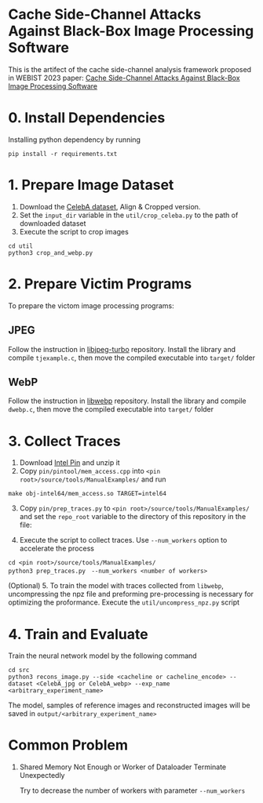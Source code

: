 # Cache Side-Channel Attacks Against Black-Box Image Processing Software
This is the artifect of the cache side-channel analysis framework proposed in WEBIST 2023 paper:  [Cache Side-Channel Attacks Against Black-Box Image Processing Software]()

# 0. Install Dependencies
Installing python dependency by running

```shell
pip install -r requirements.txt
```

# 1. Prepare Image Dataset
1. Download the [CelebA dataset](https://mmlab.ie.cuhk.edu.hk/projects/CelebA.html), Align & Cropped version.
2. Set the `input_dir` variable in the `util/crop_celeba.py` to the path of downloaded dataset
3. Execute the script to crop images

```shell
cd util
python3 crop_and_webp.py
```

# 2. Prepare Victim Programs
To prepare the victom image processing programs: 
## JPEG
Follow the instruction in [libjpeg-turbo](https://github.com/libjpeg-turbo/libjpeg-turbo) repository. Install the library and compile `tjexample.c`, then move the compiled executable into `target/` folder
## WebP
Follow the instruction in [libwebp](https://github.com/webmproject/libwebp) repository. Install the library and compile `dwebp.c`, then move the compiled executable into `target/` folder

# 3. Collect Traces
1. Download [Intel Pin](https://www.intel.com/content/www/us/en/developer/articles/tool/pin-a-dynamic-binary-instrumentation-tool.html) and unzip it
2. Copy `pin/pintool/mem_access.cpp` into `<pin root>/source/tools/ManualExamples/` and run
```shell
make obj-intel64/mem_access.so TARGET=intel64
```

3. Copy `pin/prep_traces.py` to `<pin root>/source/tools/ManualExamples/` and set the `repo_root` variable to the directory of this repository in the file:

4. Execute the script to collect traces. Use `--num_workers` option to accelerate the process
```shell
cd <pin root>/source/tools/ManualExamples/
python3 prep_traces.py　--num_workers <number of workers>
```
(Optional) 5. To train the model with traces collected from `libwebp`, uncompressing the npz file and preforming pre-processing is necessary for optimizing the proformance. Execute the `util/uncompress_npz.py` script

# 4. Train and Evaluate
Train the neural network model by the following command
```shell
cd src
python3 recons_image.py --side <cacheline or cacheline_encode> --dataset <CelebA_jpg or CelebA_webp> --exp_name <arbitrary_experiment_name>
```
The model, samples of reference images and reconstructed images will be saved in `output/<arbitrary_experiment_name>`

# Common Problem

1.  Shared Memory Not Enough or Worker of Dataloader Terminate Unexpectedly

    Try to decrease the number of workers with parameter `--num_workers`